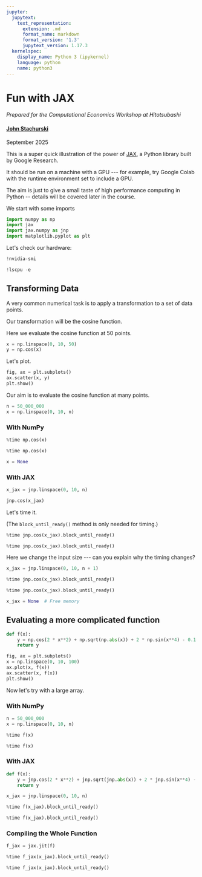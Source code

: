 ```yaml
---
jupyter:
  jupytext:
    text_representation:
      extension: .md
      format_name: markdown
      format_version: '1.3'
      jupytext_version: 1.17.3
  kernelspec:
    display_name: Python 3 (ipykernel)
    language: python
    name: python3
---
```


# Fun with JAX

*Prepared for the Computational Economics Workshop at Hitotsubashi*

#### [John Stachurski](https://johnstachurski.net/)
September 2025

This is a super quick illustration of the power of [JAX](https://github.com/google/jax), a Python library built by Google Research.

It should be run on a machine with a GPU --- for example, try Google Colab with the runtime environment set to include a GPU.

The aim is just to give a small taste of high performance computing in Python -- details will be covered later in the course.


We start with some imports

```python
import numpy as np
import jax
import jax.numpy as jnp
import matplotlib.pyplot as plt
```

Let's check our hardware:

```python
!nvidia-smi
```

```python
!lscpu -e
```

## Transforming Data


A very common numerical task is to apply a transformation to a set of data points.

Our transformation will be the cosine function.


Here we evaluate the cosine function at 50 points.

```python
x = np.linspace(0, 10, 50)
y = np.cos(x)
```

Let's plot.

```python
fig, ax = plt.subplots()
ax.scatter(x, y)
plt.show()
```

Our aim is to evaluate the cosine function at many points.

```python
n = 50_000_000
x = np.linspace(0, 10, n)
```

### With NumPy

```python
%time np.cos(x)
```

```python
%time np.cos(x)
```

```python
x = None  
```

### With JAX

```python
x_jax = jnp.linspace(0, 10, n)
```

```python
jnp.cos(x_jax)
```

Let's time it.

(The `block_until_ready()` method is only needed for timing.)

```python
%time jnp.cos(x_jax).block_until_ready()
```

```python
%time jnp.cos(x_jax).block_until_ready()
```

Here we change the input size --- can you explain why the timing changes?

```python
x_jax = jnp.linspace(0, 10, n + 1)
```

```python
%time jnp.cos(x_jax).block_until_ready()
```

```python
%time jnp.cos(x_jax).block_until_ready()
```

```python
x_jax = None  # Free memory
```

## Evaluating a more complicated function

```python
def f(x):
    y = np.cos(2 * x**2) + np.sqrt(np.abs(x)) + 2 * np.sin(x**4) - 0.1 * x**2
    return y
```

```python
fig, ax = plt.subplots()
x = np.linspace(0, 10, 100)
ax.plot(x, f(x))
ax.scatter(x, f(x))
plt.show()
```

Now let's try with a large array.


### With NumPy

```python
n = 50_000_000
x = np.linspace(0, 10, n)
```

```python
%time f(x)
```

```python
%time f(x)
```

### With JAX

```python
def f(x):
    y = jnp.cos(2 * x**2) + jnp.sqrt(jnp.abs(x)) + 2 * jnp.sin(x**4) - x**2
    return y
```

```python
x_jax = jnp.linspace(0, 10, n)
```

```python
%time f(x_jax).block_until_ready()
```

```python
%time f(x_jax).block_until_ready()
```

### Compiling the Whole Function

```python
f_jax = jax.jit(f)
```

```python
%time f_jax(x_jax).block_until_ready()
```

```python
%time f_jax(x_jax).block_until_ready()
```

```python

```
